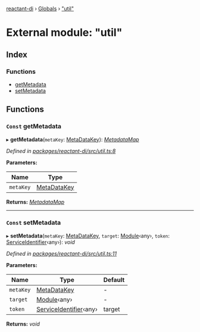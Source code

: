 [reactant-di](../README.md) › [Globals](../globals.md) › ["util"](_util_.md)

# External module: "util"

## Index

### Functions

* [getMetadata](_util_.md#const-getmetadata)
* [setMetadata](_util_.md#const-setmetadata)

## Functions

### `Const` getMetadata

▸ **getMetadata**(`metaKey`: [MetaDataKey](_interfaces_.md#metadatakey)): *[MetadataMap](_interfaces_.md#metadatamap)*

*Defined in [packages/reactant-di/src/util.ts:8](https://github.com/unadlib/reactant/blob/ecdc150/packages/reactant-di/src/util.ts#L8)*

**Parameters:**

Name | Type |
------ | ------ |
`metaKey` | [MetaDataKey](_interfaces_.md#metadatakey) |

**Returns:** *[MetadataMap](_interfaces_.md#metadatamap)*

___

### `Const` setMetadata

▸ **setMetadata**(`metaKey`: [MetaDataKey](_interfaces_.md#metadatakey), `target`: [Module](../interfaces/_interfaces_.module.md)‹any›, `token`: [ServiceIdentifier](_interfaces_.md#serviceidentifier)‹any›): *void*

*Defined in [packages/reactant-di/src/util.ts:11](https://github.com/unadlib/reactant/blob/ecdc150/packages/reactant-di/src/util.ts#L11)*

**Parameters:**

Name | Type | Default |
------ | ------ | ------ |
`metaKey` | [MetaDataKey](_interfaces_.md#metadatakey) | - |
`target` | [Module](../interfaces/_interfaces_.module.md)‹any› | - |
`token` | [ServiceIdentifier](_interfaces_.md#serviceidentifier)‹any› | target |

**Returns:** *void*
